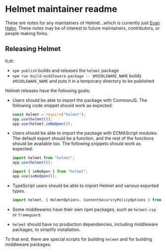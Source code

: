 # Helmet maintainer readme

These are notes for any maintainers of Helmet...which is currently just [Evan Hahn](https://evanhahn.com/). These notes may be of interest to future maintainers, contributors, or people making forks.

## Releasing Helmet

tl;dr:

- `npm publish` builds and releases the `helmet` package
- `npm run build-middleware-package -- $MIDDLEWARE_NAME` builds `$MIDDLEWARE_NAME` and puts it in a temporary directory to be published

Helmet releases have the following goals:

- Users should be able to import the package with CommonJS. The following code snippet should work as expected:
  ```js
  const helmet = require("helmet");
  app.use(helmet());
  app.use(helmet.ieNoOpen());
  ```

- Users should be able to import the package with ECMAScript modules. The default export should be a function, and the rest of the functions should be available too. The following snippets should work as expected:
  ```js
  import helmet from "helmet";
  app.use(helmet());
  ```

  ```js
  import { ieNoOpen } from "helmet";
  app.use(ieNoOpen());
  ```

- TypeScript users should be able to import Helmet and various exported types.

  ```ts
  import helmet, { HelmetOptions, ContentSecurityPolicyOptions } from "helmet";
  ```

- Some middlewares have their own npm packages, such as `helmet-csp` or `frameguard`.

- `helmet` should have no production dependencies, including middleware packages, to simplify installation.

To that end, there are special scripts for building `helmet` and for building middleware packages.
